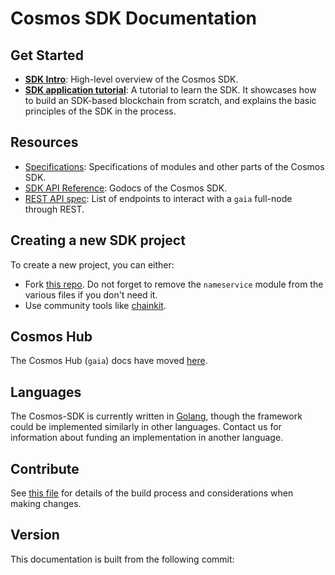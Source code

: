 # Cosmos SDK Documentation

## Get Started

- **[SDK Intro](./intro/intro.md)**: High-level overview of the Cosmos SDK.
- **[SDK application tutorial](https://github.com/tuckermint/sdk-application-tutorial)**: A tutorial to learn the SDK. It showcases how to build an SDK-based blockchain from scratch, and explains the basic principles of the SDK in the process.

## Resources

- [Specifications](./spec/README.md): Specifications of modules and other parts of the Cosmos SDK.
- [SDK API Reference](https://godoc.org/github.com/tuckermint/cosmos-sdk): Godocs of the Cosmos SDK.
- [REST API spec](https://cosmos.network/rpc/): List of endpoints to interact with a `gaia` full-node through REST.

## Creating a new SDK project

To create a new project, you can either:

- Fork [this repo](https://github.com/tuckermint/sdk-application-tutorial/). Do not forget to remove the `nameservice` module from the various files if you don't need it.
- Use community tools like [chainkit](https://github.com/blocklayerhq/chainkit).

## Cosmos Hub

The Cosmos Hub (`gaia`) docs have moved [here](https://github.com/tuckermint/gaia/tree/master/docs).

## Languages

The Cosmos-SDK is currently written in [Golang](https://golang.org/), though the
framework could be implemented similarly in other languages.
Contact us for information about funding an implementation in another language.

## Contribute

See [this file](https://github.com/tuckermint/cosmos-sdk/blob/master/docs/DOCS_README.md) for details of the build process and
considerations when making changes.

## Version

This documentation is built from the following commit:

